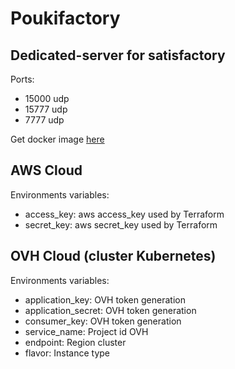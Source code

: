 # Poukifactory

## Dedicated-server for satisfactory

Ports:

- 15000 udp
- 15777 udp
- 7777 udp

Get docker image [here](https://hub.docker.com/r/pouki/satisfactory)

## AWS Cloud

Environments variables:

- access_key: aws access_key used by Terraform
- secret_key: aws secret_key used by Terraform

## OVH Cloud (cluster Kubernetes)

Environments variables:

- application_key: OVH token generation
- application_secret: OVH token generation
- consumer_key: OVH token generation
- service_name: Project id OVH
- endpoint: Region cluster
- flavor: Instance type
